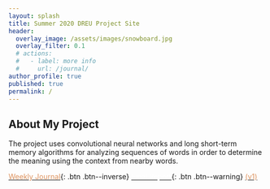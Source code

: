 ```yaml
---
layout: splash
title: Summer 2020 DREU Project Site
header:
  overlay_image: /assets/images/snowboard.jpg
  overlay_filter: 0.1
  # actions:
  #   - label: more info
  #     url: /journal/
author_profile: true
published: true
permalink: /
---
```


## About My Project

The project uses convolutional neural networks and long short-term memory algorithms for analyzing sequences of words in order to determine the meaning using the context from nearby words.


[<span style="color: #de935f">Weekly Journal</span>](journal/){: .btn .btn--inverse}
[<span style="color: white">Final Report</span>](files/finalreport_v2020-12.pdf){: .btn .btn--warning} 
[<span style="color: #de935f; font-size:14px">(v1)</span>](files/finalreport_v2020-08.pdf)
